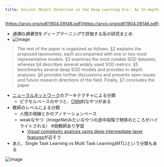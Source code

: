 ```yaml
---
title: Salient Object Detection in the Deep Learning Era： An In-depth Survey
---
```


[https://arxiv.org/pdf/1904.09146.pdf](https://arxiv.org/pdf/1904.09146.pdf)

* *画像*の*顕著性*を*ディープラーニング*で評価する系の研究まとめ
* ![image](https://gyazo.com/1497f6c0f3cee186341772cc108eedaa/thumb/1000)

 > 
 > The rest of the paper is organized as follows. §2 explains the proposed taxonomies, each accompanied with one or two most representative models. §3 examines the most notable SOD datasets, whereas §4 describes several widely used SOD metrics. §5 benchmarks several deep SOD models and provides in-depth analyses. §6 provides further discussions and presents open issues and future research directions of the field. Finally, §7 concludes the paper

* [ニューラルネットワーク](%E3%83%8B%E3%83%A5%E3%83%BC%E3%83%A9%E3%83%AB%E3%83%8D%E3%83%83%E3%83%88%E3%83%AF%E3%83%BC%E3%82%AF.md)のアーキテクチャによる分類
  * ピクセルベースのやつと、[CNN](CNN.md)的なやつがある
* 教師のレベルによる分類
  * 人間の視線とかのアノテーションベース
  * weakなやつ（*ImageNet*みたいなやつの途中段階で物体のところがハイライトされる） #弱教師あり学習
    * [Visual complexity analysis using deep intermediate-layer features](Visual%20complexity%20analysis%20using%20deep%20intermediate-layer%20features.md)が近そう
* あと、Single Task Learning vs Multi Task Learning(*MTL*)という分類もある

![image](https://gyazo.com/7716d70fe9db014335f18f45e02c205f/thumb/1000)
